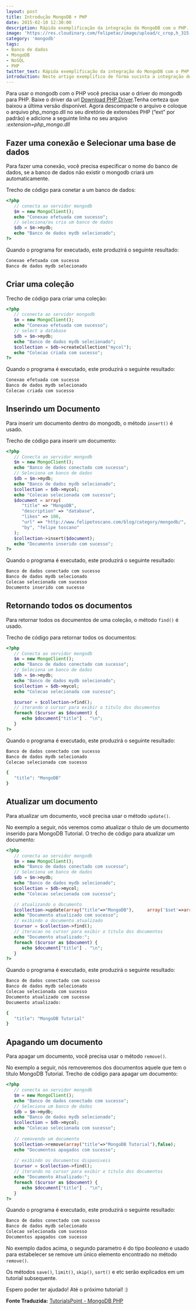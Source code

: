 ```yaml
---
layout: post
title: Introdução MongoDB + PHP
date: 2015-02-10 12:30:00
description: Rápida exemplificação da integração do MongoDB com o PHP.
image: 'https://res.cloudinary.com/felipetac/image/upload/c_crop,h_315,w_600/v1514992727/planta-elefante.jpg'
category: 'mongodb'
tags:
- Banco de dados
- MongoDB
- NoSQL
- PHP
twitter_text: Rápida exemplificação da integração do MongoDB com o PHP.
introduction: Neste artigo exemplifico de forma sucinta a integração do MongoDB com o PHP.
---
```

Para usar o mongodb com o PHP vocẽ precisa usar o driver do mongodb para PHP. Baixe o driver da url 
[Download PHP Driver](https://s3.amazonaws.com/drivers.mongodb.org/php/index.html).Tenha certeza que baixou a última versão disponível. Agora descompacte o arquivo e coloque o arquivo php_mongo.dll no seu diretório de extensões PHP (“ext” por padrão) e adicione a seguinte linha no seu arquivo 
*:extension=php_mongo.dll*

## Fazer uma conexão e Selecionar uma base de dados

Para fazer uma conexão, você precisa especificar o nome do banco de dados, se a banco de dados não existir o mongodb criará um automaticamente.

Trecho de código para conetar a um banco de dados:

```php
<?php
   // conecta ao servidor mongodb
   $m = new MongoClient();
   echo "Conexao efetuada com sucesso";
   // seleciona/ou cria um banco de dados
   $db = $m->mydb;
   echo "Banco de dados mydb selecionado";
?>
```
Quando o programa for executado, este produzirá o seguinte resultado:

```bash
Conexao efetuada com sucesso
Banco de dados mydb selecionado
```

## Criar uma coleção

Trecho de código para criar uma coleção:

```php
<?php
   // cconecta ao servidor mongodb
   $m = new MongoClient();
   echo "Conexao efetuada com sucesso";
   // select a database
   $db = $m->mydb;
   echo "Banco de dados mydb selecionado";
   $collection = $db->createCollection("mycol");
   echo "Colecao criada com sucesso";
?>
```

Quando o programa é executado, este produzirá o seguinte resultado:

```bash
Conexao efetuada com sucesso
Banco de dados mydb selecionado
Colecao criada com sucesso
```

## Inserindo um Documento

Para inserir um documento dentro do mongodb, o método ```insert()``` é usado.

Trecho de código para inserir um documento:

```php
<?php
   // Conecta ao servidor mongodb
   $m = new MongoClient();
   echo "Banco de dados conectado com sucesso";
   // Seleciona um banco de dados
   $db = $m->mydb;
   echo "Banco de dados mydb selecionado";
   $collection = $db->mycol;
   echo "Colecao selecionada com sucesso";
   $document = array( 
      "title" => "MongoDB", 
      "description" => "database", 
      "likes" => 100,
      "url" => "http://www.felipetoscano.com/blog/category/mongodb/",
      "by", "felipe toscano"
   );
   $collection->insert($document);
   echo "Documento inserido com sucesso";
?>
```

Quando o programa é executado, este produzirá o seguinte resultado:

```bash
Banco de dados conectado com sucesso
Banco de dados mydb selecionado
Colecao selecionada com sucesso
Documento inserido com sucesso
```

## Retornando todos os documentos

Para retornar todos os documentos de uma coleção, o método ```find()``` é usado.

Trecho de código para retornar todos os documentos:

```php
<?php
   // Conecta ao servidor mongodb
   $m = new MongoClient();
   echo "Banco de dados conectado com sucesso";
   // Seleciona um banco de dados
   $db = $m->mydb;
   echo "Banco de dados mydb selecionado";
   $collection = $db->mycol;
   echo "Colecao selecionada com sucesso";

   $cursor = $collection->find();
   // iterando o cursor para exibir o titulo dos documentos
   foreach ($cursor as $document) {
      echo $document["title"] . "\n";
   }
?>
```

Quando o programa é executado, este produzirá o seguinte resultado:

```bash
Banco de dados conectado com sucesso
Banco de dados mydb selecionado
Colecao selecionada com sucesso

{
   "title": "MongoDB"
}
```

## Atualizar um documento

Para atualizar um documento, vocẽ precisa usar o método ```update()```.

No exemplo a seguir, nós veremos como atualizar o título de um documento inserido para MongoDB Tutorial. O trecho de código para atualizar um documento:

```php
<?php
   // conecta ao servidor mongodb
   $m = new MongoClient();
   echo "Banco de dados conectado com sucesso";
   // Seleciona um banco de dados
   $db = $m->mydb;
   echo "Banco de dados mydb selecionado";
   $collection = $db->mycol;
   echo "Colecao selecionada com sucesso";

   // atualizando o documento
   $collection->update(array("title"=>"MongoDB"),     array('$set'=>array("title"=>"MongoDB Tutorial")));
   echo "Documento atualizado com sucesso";
   // exibindo o documento atualizado
   $cursor = $collection->find();
   // iteracao no cursor para exibir o titulo dos documentos
   echo "Documento atualizado:";
   foreach ($cursor as $document) {
      echo $document["title"] . "\n";
   }
?>
```

Quando o programa é executado, este produzirá o seguinte resultado:

```bash
Banco de dados conectado com sucesso
Banco de dados mydb selecionado
Colecao selecionada com sucesso
Documento atualizado com sucesso
Documento atualizado:

{
   "title": "MongoDB Tutorial"
}
```

## Apagando um documento

Para apagar um documento, você precisa usar o método ```remove()```.

No exemplo a seguir, nós removeremos dos documentos aquele que tem o título MongoDB Tutorial. Trecho de código para apagar um documento:

```php
<?php
   // conecta ao servidor mongodb
   $m = new MongoClient();
   echo "Banco de dados conectado com sucesso";
   // Seleciona um banco de dados
   $db = $m->mydb;
   echo "Banco de dados mydb selecionado";
   $collection = $db->mycol;
   echo "Colecao selecionada com sucesso";
   
   // removendo um documento
   $collection->remove(array("title"=>"MongoDB Tutorial"),false);
   echo "Documentos apagados com sucesso";
   
   // exibindo os documentos disponiveis
   $cursor = $collection->find();
   // iterando no cursor para exibir o titulo dos documentos
   echo "Documento Atualizado:";
   foreach ($cursor as $document) {
      echo $document["title"] . "\n";
   }
?>
```

Quando o programa é executado, este produzirá o seguinte resultado:

```bash
Banco de dados conectado com sucesso
Banco de dados mydb selecionado
Colecao selecionada com sucesso
Documentos apagados com sucesso
```

No exemplo dados acima, o segundo parametro é do tipo *booleano* e usado para estabelecer se remove um único elemento encontrado no método ```remove()```.

Os métodos ```save()```, ```limit()```, ```skip()```, ```sort()``` e etc serão explicados em um tutorial subsequente.

Espero poder ter ajudado! Até o próximo tutorial! :)

**Fonte Traduzida:** [TutorialsPoint - MongoDB PHP](http://www.tutorialspoint.com/mongodb/mongodb_php.htm)
